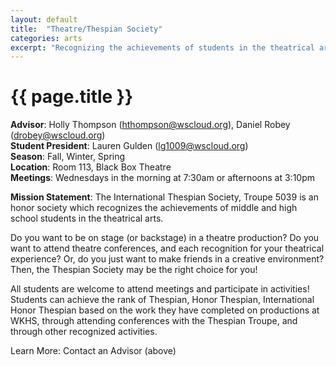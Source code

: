 ```yaml
---
layout: default
title:  "Theatre/Thespian Society"
categories: arts
excerpt: "Recognizing the achievements of students in the theatrical arts."
---
```


# {{ page.title }}

**Advisor**: Holly Thompson (<hthompson@wscloud.org>), Daniel Robey (<drobey@wscloud.org>)
<br/>**Student President**: Lauren Gulden (<lg1009@wscloud.org>)
<br/>**Season**: Fall, Winter, Spring
<br/>**Location**: Room 113, Black Box Theatre
<br/>**Meetings**: Wednesdays in the morning at 7:30am or afternoons at 3:10pm

**Mission Statement**: The International Thespian Society, Troupe 5039 is an honor society which recognizes the achievements of middle and high school students in the theatrical arts.  

<!-- <img src="{{ site.baseurl }}/images/clubs/{{ page.title }}.jpg" alt="{{ page.title }} group photo"/> -->

Do you want to be on stage (or backstage) in a theatre production? Do you want to attend theatre conferences, and each recognition for your theatrical experience? Or, do you just want to make friends in a creative environment? Then, the Thespian Society may be the right choice for you!

All students are welcome to attend meetings and participate in activities! Students can achieve the rank of Thespian, Honor Thespian, International Honor Thespian based on the work they have completed on productions at WKHS, through attending conferences with the Thespian Troupe, and through other recognized activities.

Learn More: Contact an Advisor (above)

